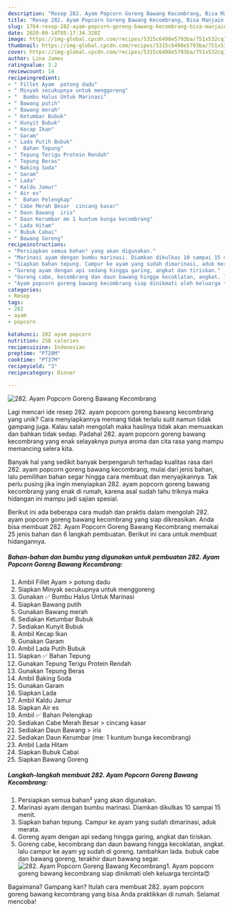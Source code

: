```yaml
---
description: "Resep 282. Ayam Popcorn Goreng Bawang Kecombrang, Bisa Manjain Lidah"
title: "Resep 282. Ayam Popcorn Goreng Bawang Kecombrang, Bisa Manjain Lidah"
slug: 1764-resep-282-ayam-popcorn-goreng-bawang-kecombrang-bisa-manjain-lidah
date: 2020-09-14T05:17:34.328Z
image: https://img-global.cpcdn.com/recipes/5315c6498e5793ba/751x532cq70/282-ayam-popcorn-goreng-bawang-kecombrang-foto-resep-utama.jpg
thumbnail: https://img-global.cpcdn.com/recipes/5315c6498e5793ba/751x532cq70/282-ayam-popcorn-goreng-bawang-kecombrang-foto-resep-utama.jpg
cover: https://img-global.cpcdn.com/recipes/5315c6498e5793ba/751x532cq70/282-ayam-popcorn-goreng-bawang-kecombrang-foto-resep-utama.jpg
author: Lina James
ratingvalue: 3.2
reviewcount: 14
recipeingredient:
- " Fillet Ayam  potong dadu"
- " Minyak secukupnya untuk menggoreng"
- "  Bumbu Halus Untuk Marinasi"
- " Bawang putih"
- " Bawang merah"
- " Ketumbar Bubuk"
- " Kunyit Bubuk"
- " Kecap Ikan"
- " Garam"
- " Lada Putih Bubuk"
- "  Bahan Tepung"
- " Tepung Terigu Protein Rendah"
- " Tepung Beras"
- " Baking Soda"
- " Garam"
- " Lada"
- " Kaldu Jamur"
- " Air es"
- "  Bahan Pelengkap"
- " Cabe Merah Besar  cincang kasar"
- " Daun Bawang  iris"
- " Daun Kerumbar me 1 kuntum bunga kecombrang"
- " Lada Hitam"
- " Bubuk Cabai"
- " Bawang Goreng"
recipeinstructions:
- "Persiapkan semua bahan² yang akan digunakan."
- "Marinasi ayam dengan bumbu marinasi. Diamkan dikulkas 10 sampai 15 menit."
- "Siapkan bahan tepung. Campur ke ayam yang sudah dimarinasi, aduk merata."
- "Goreng ayam dengan api sedang hingga garing, angkat dan tiriskan."
- "Goreng cabe, kecombrang dan daun bawang hingga kecoklatan, angkat. lalu campur ke ayam yg sudah di goreng. tambahkan lada. bubuk cabe dan bawang goreng, terakhir daun bawang segar."
- "Ayam popcorn goreng bawang kecombrang siap dinikmati oleh keluarga tercinta😍"
categories:
- Resep
tags:
- 282
- ayam
- popcorn

katakunci: 282 ayam popcorn 
nutrition: 258 calories
recipecuisine: Indonesian
preptime: "PT28M"
cooktime: "PT37M"
recipeyield: "3"
recipecategory: Dinner

---
```



![282. Ayam Popcorn Goreng Bawang Kecombrang](https://img-global.cpcdn.com/recipes/5315c6498e5793ba/751x532cq70/282-ayam-popcorn-goreng-bawang-kecombrang-foto-resep-utama.jpg)

Lagi mencari ide resep 282. ayam popcorn goreng bawang kecombrang yang unik? Cara menyiapkannya memang tidak terlalu sulit namun tidak gampang juga. Kalau salah mengolah maka hasilnya tidak akan memuaskan dan bahkan tidak sedap. Padahal 282. ayam popcorn goreng bawang kecombrang yang enak selayaknya punya aroma dan cita rasa yang mampu memancing selera kita.



Banyak hal yang sedikit banyak berpengaruh terhadap kualitas rasa dari 282. ayam popcorn goreng bawang kecombrang, mulai dari jenis bahan, lalu pemilihan bahan segar hingga cara membuat dan menyajikannya. Tak perlu pusing jika ingin menyiapkan 282. ayam popcorn goreng bawang kecombrang yang enak di rumah, karena asal sudah tahu triknya maka hidangan ini mampu jadi sajian spesial.


Berikut ini ada beberapa cara mudah dan praktis dalam mengolah 282. ayam popcorn goreng bawang kecombrang yang siap dikreasikan. Anda bisa membuat 282. Ayam Popcorn Goreng Bawang Kecombrang memakai 25 jenis bahan dan 6 langkah pembuatan. Berikut ini cara untuk membuat hidangannya.

<!--inarticleads1-->

##### Bahan-bahan dan bumbu yang digunakan untuk pembuatan 282. Ayam Popcorn Goreng Bawang Kecombrang:

1. Ambil  Fillet Ayam &gt; potong dadu
1. Siapkan  Minyak secukupnya untuk menggoreng
1. Gunakan  ✅ Bumbu Halus Untuk Marinasi
1. Siapkan  Bawang putih
1. Gunakan  Bawang merah
1. Sediakan  Ketumbar Bubuk
1. Sediakan  Kunyit Bubuk
1. Ambil  Kecap Ikan
1. Gunakan  Garam
1. Ambil  Lada Putih Bubuk
1. Siapkan  ✅ Bahan Tepung
1. Gunakan  Tepung Terigu Protein Rendah
1. Gunakan  Tepung Beras
1. Ambil  Baking Soda
1. Gunakan  Garam
1. Siapkan  Lada
1. Ambil  Kaldu Jamur
1. Siapkan  Air es
1. Ambil  ✅ Bahan Pelengkap
1. Sediakan  Cabe Merah Besar &gt; cincang kasar
1. Sediakan  Daun Bawang &gt; iris
1. Sediakan  Daun Kerumbar (me: 1 kuntum bunga kecombrang)
1. Ambil  Lada Hitam
1. Siapkan  Bubuk Cabai
1. Siapkan  Bawang Goreng




<!--inarticleads2-->

##### Langkah-langkah membuat 282. Ayam Popcorn Goreng Bawang Kecombrang:

1. Persiapkan semua bahan² yang akan digunakan.
1. Marinasi ayam dengan bumbu marinasi. Diamkan dikulkas 10 sampai 15 menit.
1. Siapkan bahan tepung. Campur ke ayam yang sudah dimarinasi, aduk merata.
1. Goreng ayam dengan api sedang hingga garing, angkat dan tiriskan.
1. Goreng cabe, kecombrang dan daun bawang hingga kecoklatan, angkat. lalu campur ke ayam yg sudah di goreng. tambahkan lada. bubuk cabe dan bawang goreng, terakhir daun bawang segar.
<img src="//assets-global.cpcdn.com/assets/icons/button_play-2c75c40dde080a61004c1f40b05d8f140eaff45d7e9e6481dc71c63d2e7c4909.png" alt="282. Ayam Popcorn Goreng Bawang Kecombrang">1. Ayam popcorn goreng bawang kecombrang siap dinikmati oleh keluarga tercinta😍




Bagaimana? Gampang kan? Itulah cara membuat 282. ayam popcorn goreng bawang kecombrang yang bisa Anda praktikkan di rumah. Selamat mencoba!

